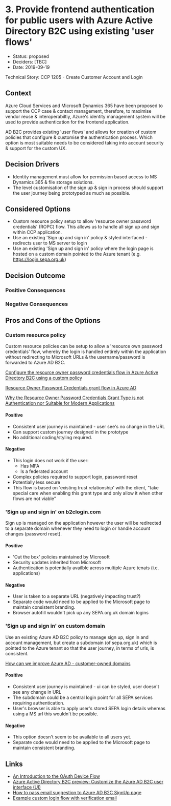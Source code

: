 # 3. Provide frontend authentication for public users with Azure Active Directory B2C using existing 'user flows'

* Status: proposed
* Deciders: [TBC]
* Date: 2019-09-19

Technical Story: CCP 1205 - Create Customer Account and Login

## Context

Azure Cloud Services and Microsoft Dynamics 365 have been proposed to support the CCP case & contact management, therefore, to maximise vendor reuse 
& interoperabiltiy, Azure's identity management system will be used to provide authentication for the frontend application.

AD B2C provides existing 'user flows' and allows for creation of custom policies that configure & customise the authentication process.  Which option is most suitable needs to be considered taking into account security & support for the custom UX.

## Decision Drivers

* Identity management must allow for permission based access to MS Dynamics 365 & file storage solutions.
* The level customisation of the sign up & sign in process should support the user journey being prototyped as much as possible. 

## Considered Options

* Custom resource policy setup to allow 'resource owner password credentials' (ROPC) flow. This allows us to handle all sign up and sign within CCP application.
* Use an existing 'Sign up and sign in' policy & styled interfaced - redirects user to MS server to login
* Use an existing 'Sign up and sign in' policy where the login page is hosted on a custom domain pointed to the Azure tenant (e.g. https://login.sepa.org.uk)

## Decision Outcome


### Positive Consequences


### Negative Consequences


## Pros and Cons of the Options

### Custom resource policy

Custom resource policies can be setup to allow a 'resource own password credentials' flow, whereby the login is handled entirely 
within the application without redirecting to Microsoft URLs & the username/password is forwarded to Azure AD B2C. 

[Configure the resource owner password credentials flow in Azure Active Directory B2C using a custom policy](https://docs.microsoft.com/en-us/azure/active-directory-b2c/ropc-custom)

[Resource Owner Password Credentials grant flow in Azure AD](https://joonasw.net/view/ropc-grant-flow-in-azure-ad)

[Why the Resource Owner Password Credentials Grant Type is not Authentication nor Suitable for Modern Applications](https://www.scottbrady91.com/OAuth/Why-the-Resource-Owner-Password-Credentials-Grant-Type-is-not-Authentication-nor-Suitable-for-Modern-Applications)

#### Positive
* Consistent user journey is maintained - user see's no change in the URL
* Can support custom journey designed in the prototype
* No additional coding/styling required.

#### Negative
* This login does not work if the user:
    * Has MFA
    * Is a federated account
* Complex policies required to support login, password reset 
* Potentially less secure
* This flow is based on 'existing trust relationship' with the client, "take special care when enabling this grant type and only allow it when other flows are not viable"

### 'Sign up and sign in' on b2clogin.com

Sign up is managed on the application however the user will be redirected to a separate domain whenever they need to login or
handle account changes (password reset).

#### Positive
* 'Out the box' policies maintained by Microsoft
* Security updates inherited from Microsoft
* Authentication is potentially availble across multiple Azure tenats (i.e. applications)

#### Negative
* User is taken to a separate URL (negatively impacting trust?)
* Separate code would need to be applied to the Microsoft page to maintain consistent branding.
* Browser autofill wouldn't pick up any SEPA.org.uk domain logins  

### 'Sign up and sign in' on custom domain

Use an existing Azure AD B2C policy to manage sign up, sign in and account management, but create a subdomain
(of sepa.org.uk) which is pointed to the Azure tenant so that the user journey, in terms of urls, is consistent. 

[How can we improve Azure AD - customer-owned domains](https://feedback.azure.com/forums/169401-azure-active-directory/suggestions/15334317-customer-owned-domains)

#### Positive
* Consistent user journey is maintained - ui can be styled, user doesn't see any change in URL
* The subdomain could be a central login point for all SEPA services requiring authentication.
* User's browser is able to apply user's stored SEPA login details whereas using a MS url this wouldn't be possible.  

#### Negative
* This option doesn't seem to be available to all users yet. 
* Separate code would need to be applied to the Microsoft page to maintain consistent branding.

## Links
* [An Introduction to the OAuth Device Flow](https://www.identityserver.com/articles/an-introduction-to-the-oauth-device-flow/)
* [Azure Active Directory B2C preview: Customize the Azure AD B2C user interface (UI)](https://github.com/uglide/azure-content/blob/master/articles/active-directory-b2c/active-directory-b2c-reference-ui-customization.md)
* [How to pass email suggestion to Azure AD B2C SignUp page](https://stackoverflow.com/questions/56501247/how-to-pass-email-suggestion-to-azure-ad-b2c-signup-page)
* [Example custom login flow with verification email](https://github.com/Azure-Samples/active-directory-b2c-advanced-policies/tree/master/wingtipgamesb2c)